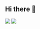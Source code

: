 ## Hi there 👋

<!--
**kim-huiseon/kim-huiseon** is a ✨ _special_ ✨ repository because its `README.md` (this file) appears on your GitHub profile.

Here are some ideas to get you started:

- 🔭 I’m currently working on ...
- 🌱 I’m currently learning ...
- 👯 I’m looking to collaborate on ...
- 🤔 I’m looking for help with ...
- 💬 Ask me about ...
- 📫 How to reach me: ...
- 😄 Pronouns: ...
- ⚡ Fun fact: ...
--> 
<img src="https://img.shields.io/badge/rladudrka-FF0069?style=flat-square&logo=Instagram&logoColor=FFFFFF"/></a>
<img src="https://img.shields.io/badge/rlagmltjs@knu.ac.kr-EA4335?style=flat-square&logo=Gmail&logoColor=FFFFFF"/></a>
